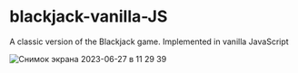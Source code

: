 # blackjack-vanilla-JS
A classic version of the Blackjack game. Implemented in vanilla JavaScript

![Снимок экрана 2023-06-27 в 11 29 39](https://github.com/v-makarovskyi/blackjack-vanilla-JS/assets/95641884/34b78c32-22dc-4ad8-9ee7-c593752847ea)

